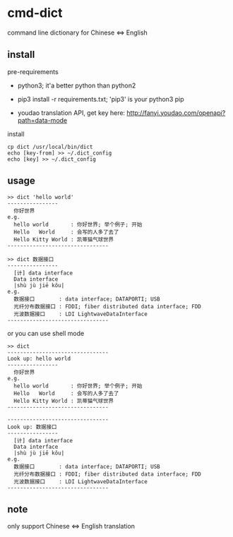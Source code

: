 # cmd-dict

command line dictionary for Chinese &lt;=> English

## install

pre-requirements

- python3; it'a better python than python2

- pip3 install -r requirements.txt; 'pip3' is your python3 pip

- youdao translation API, get key here: http://fanyi.youdao.com/openapi?path=data-mode

install

    cp dict /usr/local/bin/dict
    echo [key-from] >> ~/.dict_config
    echo [key] >> ~/.dict_config


## usage

    >> dict 'hello world'
    ----------------
      你好世界
    e.g.
      hello world       : 你好世界; 举个例子; 开始
      Hello   World     : 会写的人多了去了
      Hello Kitty World : 凯蒂猫气球世界
    --------------------------------

    >> dict 数据接口
    ----------------
      [计] data interface
      Data interface
      |shù jù jiē kǒu|
    e.g.
      数据接口　　　　 : data interface; DATAPORTI; USB
      光纤分布数据接口 : FDDI; fiber distributed data interface; FDD
      光波数据接口　　 : LDI LightwaveDataInterface
    --------------------------------

or you can use shell mode

    >> dict
    --------------------------------
    Look up: hello world
    ----------------
      你好世界
    e.g.
      hello world       : 你好世界; 举个例子; 开始
      Hello   World     : 会写的人多了去了
      Hello Kitty World : 凯蒂猫气球世界
    --------------------------------

    --------------------------------
    Look up: 数据接口
    ----------------
      [计] data interface
      Data interface
      |shù jù jiē kǒu|
    e.g.
      数据接口　　　　 : data interface; DATAPORTI; USB
      光纤分布数据接口 : FDDI; fiber distributed data interface; FDD
      光波数据接口　　 : LDI LightwaveDataInterface
    --------------------------------

## note

only support Chinese <=> English translation
